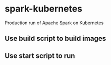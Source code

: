 # spark-kubernetes
Production run of Apache Spark on Kubernetes

## Use build script to build images

## Use start script to run 
